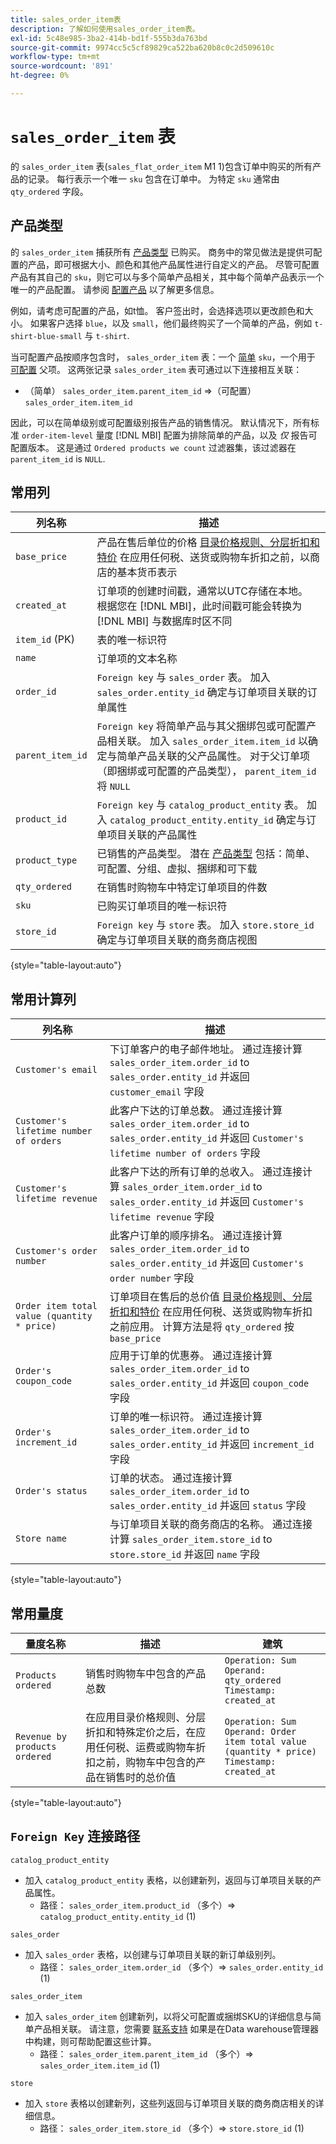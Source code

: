 ```yaml
---
title: sales_order_item表
description: 了解如何使用sales_order_item表。
exl-id: 5c48e985-3ba2-414b-bd1f-555b3da763bd
source-git-commit: 9974cc5c5cf89829ca522ba620b8c0c2d509610c
workflow-type: tm+mt
source-wordcount: '891'
ht-degree: 0%

---
```


# `sales_order_item` 表

的 `sales_order_item` 表(`sales_flat_order_item` M1 1)包含订单中购买的所有产品的记录。 每行表示一个唯一 `sku` 包含在订单中。 为特定 `sku` 通常由 `qty_ordered` 字段。

## 产品类型

的 `sales_order_item` 捕获所有 [产品类型](https://experienceleague.adobe.com/docs/commerce-admin/catalog/products/product-create.html#product-types) 已购买。 商务中的常见做法是提供可配置的产品，即可根据大小、颜色和其他产品属性进行自定义的产品。 尽管可配置产品有其自己的 `sku`，则它可以与多个简单产品相关，其中每个简单产品表示一个唯一的产品配置。 请参阅 [配置产品](https://developer.adobe.com/commerce/webapi/rest/tutorials/configurable-product/) 以了解更多信息。

例如，请考虑可配置的产品，如t恤。 客户签出时，会选择选项以更改颜色和大小。 如果客户选择 `blue`，以及 `small`，他们最终购买了一个简单的产品，例如 `t-shirt-blue-small` 与 `t-shirt`.

当可配置产品按顺序包含时， `sales_order_item` 表：一个 [简单](https://experienceleague.adobe.com/docs/commerce-admin/catalog/products/types/product-create-simple.html) `sku`，一个用于 [可配置](https://experienceleague.adobe.com/docs/commerce-admin/catalog/products/types/product-create-configurable.html) 父项。 这两张记录 `sales_order_item` 表可通过以下连接相互关联：

* （简单） `sales_order_item.parent_item_id` =>（可配置） `sales_order_item.item_id`

因此，可以在简单级别或可配置级别报告产品的销售情况。 默认情况下，所有标准 `order-item-level` 量度 [!DNL MBI] 配置为排除简单的产品，以及 *仅* 报告可配置版本。 这是通过 `Ordered products we count` 过滤器集，该过滤器在 `parent_item_id` is `NULL`.

## 常用列

| **列名称** | **描述** |
|----|----|
| `base_price` | 产品在售后单位的价格 [目录价格规则、分层折扣和特价](https://experienceleague.adobe.com/docs/commerce-admin/catalog/products/pricing/pricing-advanced.html) 在应用任何税、送货或购物车折扣之前，以商店的基本货币表示 |
| `created_at` | 订单项的创建时间戳，通常以UTC存储在本地。 根据您在 [!DNL MBI]，此时间戳可能会转换为 [!DNL MBI] 与数据库时区不同 |
| `item_id` (PK) | 表的唯一标识符 |
| `name` | 订单项的文本名称 |
| `order_id` | `Foreign key` 与 `sales_order` 表。 加入 `sales_order.entity_id` 确定与订单项目关联的订单属性 |
| `parent_item_id` | `Foreign key` 将简单产品与其父捆绑包或可配置产品相关联。 加入 `sales_order_item.item_id` 以确定与简单产品关联的父产品属性。 对于父订单项（即捆绑或可配置的产品类型）， `parent_item_id` 将 `NULL` |
| `product_id` | `Foreign key` 与 `catalog_product_entity` 表。 加入 `catalog_product_entity.entity_id` 确定与订单项目关联的产品属性 |
| `product_type` | 已销售的产品类型。 潜在 [产品类型](https://experienceleague.adobe.com/docs/commerce-admin/catalog/products/product-create.html#product-types) 包括：简单、可配置、分组、虚拟、捆绑和可下载 |
| `qty_ordered` | 在销售时购物车中特定订单项目的件数 |
| `sku` | 已购买订单项目的唯一标识符 |
| `store_id` | `Foreign key` 与 `store` 表。 加入 `store.store_id` 确定与订单项目关联的商务商店视图 |

{style=&quot;table-layout:auto&quot;}

## 常用计算列

| **列名称** | **描述** |
|---|---|
| `Customer's email` | 下订单客户的电子邮件地址。 通过连接计算 `sales_order_item.order_id` to `sales_order.entity_id` 并返回 `customer_email` 字段 |
| `Customer's lifetime number of orders` | 此客户下达的订单总数。 通过连接计算 `sales_order_item.order_id` to `sales_order.entity_id` 并返回 `Customer's lifetime number of orders` 字段 |
| `Customer's lifetime revenue` | 此客户下达的所有订单的总收入。 通过连接计算 `sales_order_item.order_id` to `sales_order.entity_id` 并返回 `Customer's lifetime revenue` 字段 |
| `Customer's order number` | 此客户订单的顺序排名。 通过连接计算 `sales_order_item.order_id` to `sales_order.entity_id` 并返回 `Customer's order number` 字段 |
| `Order item total value (quantity * price)` | 订单项目在售后的总价值 [目录价格规则、分层折扣和特价](https://experienceleague.adobe.com/docs/commerce-admin/catalog/products/pricing/pricing-advanced.html) 在应用任何税、送货或购物车折扣之前应用。 计算方法是将 `qty_ordered` 按 `base_price` |
| `Order's coupon_code` | 应用于订单的优惠券。 通过连接计算 `sales_order_item.order_id` to `sales_order.entity_id` 并返回 `coupon_code` 字段 |
| `Order's increment_id` | 订单的唯一标识符。 通过连接计算 `sales_order_item.order_id` to `sales_order.entity_id` 并返回 `increment_id` 字段 |
| `Order's status` | 订单的状态。 通过连接计算 `sales_order_item.order_id` to `sales_order.entity_id` 并返回 `status` 字段 |
| `Store name` | 与订单项目关联的商务商店的名称。 通过连接计算 `sales_order_item.store_id` to `store.store_id` 并返回 `name` 字段 |

{style=&quot;table-layout:auto&quot;}

## 常用量度

| **量度名称** | **描述** | **建筑** |
|---|---|---|
| `Products ordered` | 销售时购物车中包含的产品总数 | `Operation: Sum`<br>`Operand: qty_ordered`<br>`Timestamp: created_at` |
| `Revenue by products ordered` | 在应用目录价格规则、分层折扣和特殊定价之后，在应用任何税、运费或购物车折扣之前，购物车中包含的产品在销售时的总价值 | `Operation: Sum`<br>`Operand: Order item total value (quantity * price)`<br>`Timestamp: created_at` |

{style=&quot;table-layout:auto&quot;}

## `Foreign Key` 连接路径

`catalog_product_entity`

* 加入 `catalog_product_entity` 表格，以创建新列，返回与订单项目关联的产品属性。
   * 路径： `sales_order_item.product_id` （多个）=> `catalog_product_entity.entity_id` (1)

`sales_order`

* 加入 `sales_order` 表格，以创建与订单项目关联的新订单级别列。
   * 路径： `sales_order_item.order_id` （多个）=> `sales_order.entity_id` (1)

`sales_order_item`

* 加入 `sales_order_item` 创建新列，以将父可配置或捆绑SKU的详细信息与简单产品相关联。 请注意，您需要 [联系支持](https://experienceleague.adobe.com/docs/commerce-knowledge-base/kb/troubleshooting/miscellaneous/mbi-service-policies.html?lang=en) 如果是在Data warehouse管理器中构建，则可帮助配置这些计算。
   * 路径： `sales_order_item.parent_item_id` （多个）=> `sales_order_item.item_id` (1)

`store`

* 加入 `store` 表格以创建新列，这些列返回与订单项目关联的商务商店相关的详细信息。
   * 路径： `sales_order_item.store_id` （多个）=> `store.store_id` (1)
